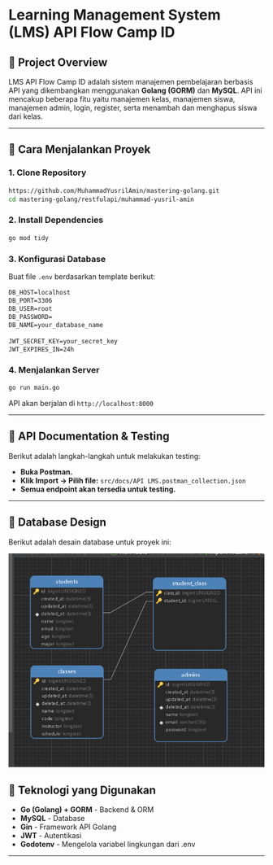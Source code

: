 # Learning Management System (LMS) API Flow Camp ID

## 📌 Project Overview 

LMS API Flow Camp ID adalah sistem manajemen pembelajaran berbasis API yang dikembangkan menggunakan **Golang (GORM)** dan **MySQL**. API ini mencakup beberapa fitu yaitu manajemen kelas, manajemen siswa, manajemen admin, login, register, serta menambah dan menghapus siswa dari kelas.

---

## 🚀 Cara Menjalankan Proyek

### **1. Clone Repository**

```sh
https://github.com/MuhammadYusrilAmin/mastering-golang.git
cd mastering-golang/restfulapi/muhammad-yusril-amin
```

### **2. Install Dependencies**

```sh
go mod tidy
```

### **3. Konfigurasi Database**

Buat file `.env` berdasarkan template berikut:

```env
DB_HOST=localhost
DB_PORT=3306
DB_USER=root
DB_PASSWORD=
DB_NAME=your_database_name

JWT_SECRET_KEY=your_secret_key
JWT_EXPIRES_IN=24h

```

### **4. Menjalankan Server**

```sh
go run main.go
```

API akan berjalan di `http://localhost:8000`

---


## 📜 API Documentation & Testing

Berikut adalah langkah-langkah untuk melakukan testing:

- **Buka Postman.**
- **Klik Import → Pilih file:** `src/docs/API LMS.postman_collection.json`
- **Semua endpoint akan tersedia untuk testing.**

---

## 📌 Database Design

Berikut adalah desain database untuk proyek ini:

![Database Design](src/docs/design_database.png)

## 📌 Teknologi yang Digunakan

- **Go (Golang) + GORM** - Backend & ORM
- **MySQL** - Database
- **Gin** - Framework API Golang
- **JWT** - Autentikasi
- **Godotenv** - Mengelola variabel lingkungan dari .env

---
